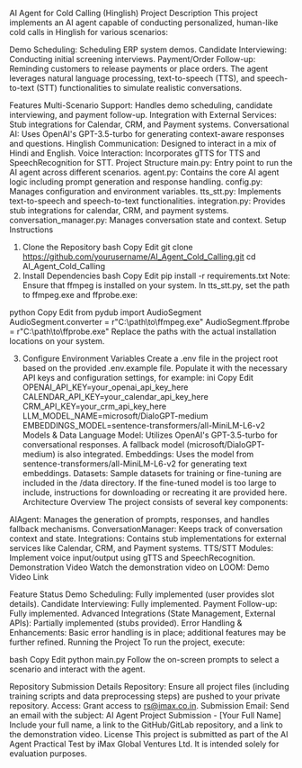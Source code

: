 AI Agent for Cold Calling (Hinglish)
Project Description
This project implements an AI agent capable of conducting personalized, human-like cold calls in Hinglish for various scenarios:

Demo Scheduling: Scheduling ERP system demos.
Candidate Interviewing: Conducting initial screening interviews.
Payment/Order Follow-up: Reminding customers to release payments or place orders.
The agent leverages natural language processing, text-to-speech (TTS), and speech-to-text (STT) functionalities to simulate realistic conversations.

Features
Multi-Scenario Support:
Handles demo scheduling, candidate interviewing, and payment follow-up.
Integration with External Services:
Stub integrations for Calendar, CRM, and Payment systems.
Conversational AI:
Uses OpenAI's GPT-3.5-turbo for generating context-aware responses and questions.
Hinglish Communication:
Designed to interact in a mix of Hindi and English.
Voice Interaction:
Incorporates gTTS for TTS and SpeechRecognition for STT.
Project Structure
main.py: Entry point to run the AI agent across different scenarios.
agent.py: Contains the core AI agent logic including prompt generation and response handling.
config.py: Manages configuration and environment variables.
tts_stt.py: Implements text-to-speech and speech-to-text functionalities.
integration.py: Provides stub integrations for calendar, CRM, and payment systems.
conversation_manager.py: Manages conversation state and context.
Setup Instructions
1. Clone the Repository
bash
Copy
Edit
git clone https://github.com/yourusername/AI_Agent_Cold_Calling.git
cd AI_Agent_Cold_Calling
2. Install Dependencies
bash
Copy
Edit
pip install -r requirements.txt
Note: Ensure that ffmpeg is installed on your system. In tts_stt.py, set the path to ffmpeg.exe and ffprobe.exe:

python
Copy
Edit
from pydub import AudioSegment
AudioSegment.converter = r"C:\path\to\ffmpeg.exe"
AudioSegment.ffprobe = r"C:\path\to\ffprobe.exe"
Replace the paths with the actual installation locations on your system.

3. Configure Environment Variables
Create a .env file in the project root based on the provided .env.example file.
Populate it with the necessary API keys and configuration settings, for example:
ini
Copy
Edit
OPENAI_API_KEY=your_openai_api_key_here
CALENDAR_API_KEY=your_calendar_api_key_here
CRM_API_KEY=your_crm_api_key_here
LLM_MODEL_NAME=microsoft/DialoGPT-medium
EMBEDDINGS_MODEL=sentence-transformers/all-MiniLM-L6-v2
Models & Data
Language Model:
Utilizes OpenAI's GPT-3.5-turbo for conversational responses. A fallback model (microsoft/DialoGPT-medium) is also integrated.
Embeddings:
Uses the model from sentence-transformers/all-MiniLM-L6-v2 for generating text embeddings.
Datasets:
Sample datasets for training or fine-tuning are included in the /data directory. If the fine-tuned model is too large to include, instructions for downloading or recreating it are provided here.
Architecture Overview
The project consists of several key components:

AIAgent:
Manages the generation of prompts, responses, and handles fallback mechanisms.
ConversationManager:
Keeps track of conversation context and state.
Integrations:
Contains stub implementations for external services like Calendar, CRM, and Payment systems.
TTS/STT Modules:
Implement voice input/output using gTTS and SpeechRecognition.
Demonstration Video
Watch the demonstration video on LOOM:
Demo Video Link

Feature Status
Demo Scheduling: Fully implemented (user provides slot details).
Candidate Interviewing: Fully implemented.
Payment Follow-up: Fully implemented.
Advanced Integrations (State Management, External APIs): Partially implemented (stubs provided).
Error Handling & Enhancements: Basic error handling is in place; additional features may be further refined.
Running the Project
To run the project, execute:

bash
Copy
Edit
python main.py
Follow the on-screen prompts to select a scenario and interact with the agent.

Repository Submission Details
Repository:
Ensure all project files (including training scripts and data preprocessing steps) are pushed to your private repository.
Access:
Grant access to rs@imax.co.in.
Submission Email:
Send an email with the subject:
AI Agent Project Submission - [Your Full Name]
Include your full name, a link to the GitHub/GitLab repository, and a link to the demonstration video.
License
This project is submitted as part of the AI Agent Practical Test by iMax Global Ventures Ltd. It is intended solely for evaluation purposes.

